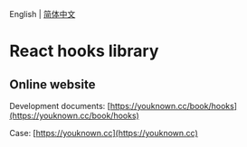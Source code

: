 English | [简体中文](./README.md)

# React hooks library 

## Online website

Development documents: [https://youknown.cc/book/hooks](https://youknown.cc/book/hooks)

Case: [https://youknown.cc](https://youknown.cc)